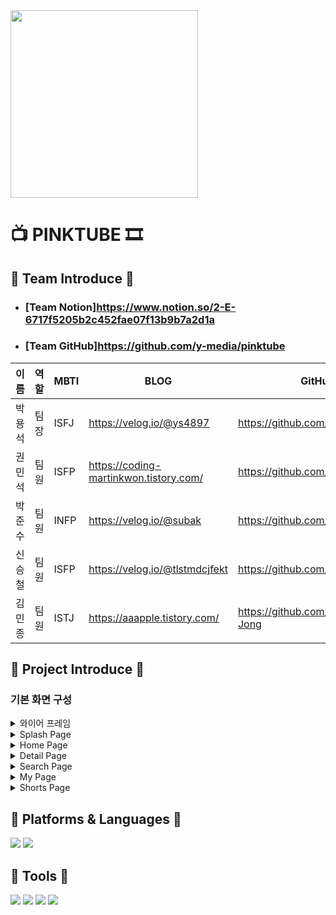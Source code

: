 <img src="https://github.com/y-media/pinktube/assets/139103652/452744fe-4a23-4e96-b269-08f22e3961e9" width="300" height="300">
 
# 📺 PINKTUBE 🎞

## 🎈 Team Introduce 🎈
- ### [Team Notion]<https://www.notion.so/2-E-6717f5205b2c452fae07f13b9b7a2d1a>

- ### [Team GitHub]<https://github.com/y-media/pinktube>

| 이름   | 역할 | MBTI        | BLOG                                               | GitHub                                                   | 
| ------ | ---- | ----------  | -------------------------------------------------- | -------------------------------------------------------- |
| 박용석 | 팀장 | ISFJ         | https://velog.io/@ys4897                           |      https://github.com/yspark2                          |
| 권민석 | 팀원 | ISFP         | https://coding-martinkwon.tistory.com/             |  https://github.com/MartinKwon94                         |
| 박준수 | 팀원 | INFP         | https://velog.io/@subak                            |    https://github.com/subak96                            |
| 신승철 | 팀원 | ISFP         | https://velog.io/@tlstmdcjfekt                     |  https://github.com/developShin                          |
| 김민종 | 팀원 | ISTJ         | https://aaapple.tistory.com/                       |     https://github.com/Kim-Min-Jong                      |

## 🎩 Project Introduce 🎩
### 기본 화면 구성

<details>
<summary>와이어 프레임</summary>
  
![image](https://github.com/y-media/pinktube/assets/139103652/15b7e06a-e7cc-4903-a50e-e2fae395f1c0)
![image](https://github.com/y-media/pinktube/assets/139103652/606aee4c-95bb-4a7e-a5a1-89ff8ce551f5)

회의를 통하여 구체적인 설계에 들어가기 전에 `대략적인 틀`을 구성하였습니다.
</details>

<details>
<summary>Splash Page</summary>

![splash](https://github.com/cording10jianzo/B.F-Baby_Friend-/assets/88123219/0957072f-c151-44af-8944-5409d3782a6a)

앱이 실행될 때 시작화면으로 `lottie animation`을 추가했습니다.

</details>
    
<details>
<summary>Home Page</summary>

![image](https://github.com/y-media/pinktube/assets/139103652/41e919c7-2d90-4870-b58a-28b4d01ae571)

사용자에게 YouTube의 현재 인기 및 새로운 콘텐츠를 중점적으로 보여주는 핵심 화면입니다.

TabLayout + ViePager2 사용하여 구현하였습니다.

아래 목록을 스크롤이 가능한 RecyclerView 형태로 나열하여 출력합니다.

`Most Popular Videos 목록` 보여주고 수평으로 스크롤이 되도록 구현했습니다.

`Category Videos 목록` 보여주고 수평으로 스크롤이 되도록 구현했습니다.

`Category Channels 목록` 보여주고 수평으로 스크롤이 되도록 구현했습니다.

</details>

<details>
<summary>Detail Page</summary>

![image](https://github.com/y-media/pinktube/assets/139103652/4b62045c-f5cf-4314-b027-79fff0ae5b44)

Home Page에서 각 아이템 선택시 선택된 비디오의 `상세 정보 제공`합니다.

`좋아요` 버튼 클릭 시 My Page에 비디오 정보를 `저장`합니다. 

Detail page 시작과 종료시 특별한 Effect로 `화면 전환 애니메이션`을 적용했습니다.

댓글 버튼 누를 시 `영상의 댓글`을 불러와 보여주기를 구현했습니다.

homefragment에서 불러온 영상 `재생`하기가 가능합니다.

링크 `공유하기` 기능을 추가했습니다.

</details>

<details>
<summary>Search Page</summary>

![image](https://github.com/y-media/pinktube/assets/139103652/25022286-2032-4d10-bdee-03d7d9fac536)

사용자가 원하는 비디오를 쉽게 `검색`하고 `결과`를 빠르게 확인할 수 있는 기능을 제공합니다.

상단에는 검색을 위한 `Search EditText`를 배치하고, 그 아래에 검색 결과를 출력할 `RecyclerView`를 배치했습니다.

격자 구조의 형태로 결과를 배치했습니다.

각 아이템에는 영상 정보(`제목, 영상 길이, 조회 수 등`)를 함께 보여줍니다.

</details>

<details>
    
<summary>My Page</summary>

![image](https://github.com/y-media/pinktube/assets/139103652/aafb6c54-310b-4fdb-8437-7a0120d59155)

사용자의 개인 정보 및 사용자가 `좋아요`를 누른 비디오 목록을 보여주는 기능 제공합니다.

사용자의 프로필 사진, 이름 등의 `개인 정보를 상단에 표시`합니다.

`좋아요`를 누른 비디오 목록은 `RecyclerView`를 사용해 아래쪽에 목록 형태로 출력합니다.

저장과 삭제에는 `Room database`를 적용하였습니다.

`롱 클릭시 삭제 기능` 추가했습니다.

</details>
<details>
<summary>Shorts Page</summary>

![image](https://github.com/y-media/pinktube/assets/139103652/da21c06b-64b7-4ccd-8d56-113860bbee8f)

동영상의 길이 `60초 이내인 비디오 목록`을 `여러 채널`에서 가져와 보여주는 기능 제공합니다.

쇼츠, 댓글의 끝에서 스크롤 시 다음 페이지를 가져와 보여주는 기능을 제공 합니다.(`infinite scroll`)

`좋아요` 버튼 클릭 시 `My Video` 에 저장합니다.

`댓글` 버튼 누를 시 영상의 댓글을 불러와 보여줍니다.

`공유` 버튼 누를 시 , 영상 제목과 링크를 공유합니다.

`progress bar`를 추가하여 현재 영상의 `진행률을 실시간`으로 보여줍니다.


</details>


## 📗 Platforms & Languages 📒
<img src="https://img.shields.io/badge/android-3DDC84?style=flat-square&logo=android&logoColor=white"/>  <img src="https://img.shields.io/badge/kotlin-7F52FF?style=flat-square&logo=kotlin&logoColor=white"/>

## 📕 Tools 📘
<img src="https://img.shields.io/badge/figma-F24E1E?style=flat-square&logo=figma&logoColor=white"/>  <img src="https://img.shields.io/badge/git-F05032?style=flat-square&logo=git&logoColor=white"/>  <img src="https://img.shields.io/badge/github-181717?style=flat-square&logo=github&logoColor=white"/>  <img src="https://img.shields.io/badge/notion-000000?style=flat-square&logo=notion&logoColor=white"/>

